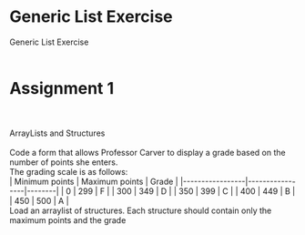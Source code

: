 ﻿# Generic List Exercise
Generic List Exercise<br /><br />

# Assignment 1
<br /><br/>
ArrayLists and Structures
<br /><br />
Code a form that allows Professor Carver to display a grade
based on the number of points she enters.<br />
The grading scale is as follows:
<br />
| Minimum points  | Maximum points  | Grade  |
|-----------------|-----------------|--------|
|        0        |        299      |   F    |
|       300       |        349      |   D    |
|       350       |        399      |   C    |
|       400       |        449      |   B    |
|       450       |        500      |   A    |
<br/>
Load an arraylist of structures. Each structure should contain only the maximum points and
the grade